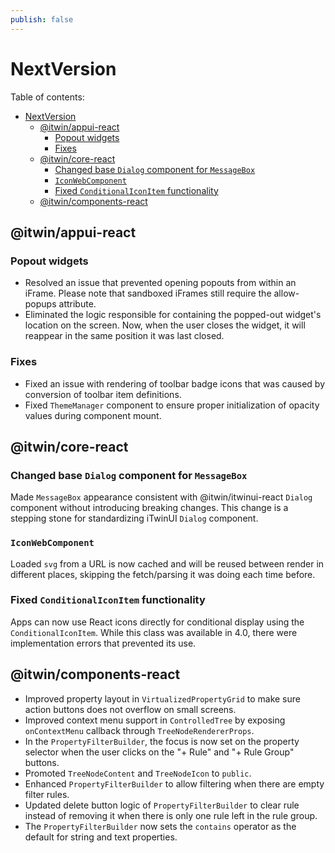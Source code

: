 ```yaml
---
publish: false
---
```


# NextVersion

Table of contents:

- [NextVersion](#nextversion)
  - [@itwin/appui-react](#itwinappui-react)
    - [Popout widgets](#popout-widgets)
    - [Fixes](#fixes)
  - [@itwin/core-react](#itwincore-react)
    - [Changed base `Dialog` component for `MessageBox`](#changed-base-dialog-component-for-messagebox)
    - [`IconWebComponent`](#iconwebcomponent)
    - [Fixed `ConditionalIconItem` functionality](#fixed-conditionaliconitem-functionality)
  - [@itwin/components-react](#itwincomponents-react)

## @itwin/appui-react

### Popout widgets

- Resolved an issue that prevented opening popouts from within an iFrame. Please note that sandboxed iFrames still require the allow-popups attribute.
- Eliminated the logic responsible for containing the popped-out widget's location on the screen. Now, when the user closes the widget, it will reappear in the same position it was last closed.

### Fixes

- Fixed an issue with rendering of toolbar badge icons that was caused by conversion of toolbar item definitions.
- Fixed `ThemeManager` component to ensure proper initialization of opacity values during component mount.

## @itwin/core-react

### Changed base `Dialog` component for `MessageBox`

Made `MessageBox` appearance consistent with @itwin/itwinui-react `Dialog` component without introducing breaking changes. This change is a stepping stone for standardizing iTwinUI `Dialog` component.

### `IconWebComponent`

Loaded `svg` from a URL is now cached and will be reused between render in different places, skipping the fetch/parsing it was doing each time before.

### Fixed `ConditionalIconItem` functionality

Apps can now use React icons directly for conditional display using the `ConditionalIconItem`. While this class was available in 4.0, there were implementation errors that prevented its use.

## @itwin/components-react

- Improved property layout in `VirtualizedPropertyGrid` to make sure action buttons does not overflow on small screens.
- Improved context menu support in `ControlledTree` by exposing `onContextMenu` callback through `TreeNodeRendererProps`.
- In the `PropertyFilterBuilder`, the focus is now set on the property selector when the user clicks on the "+ Rule" and "+ Rule Group" buttons.
- Promoted `TreeNodeContent` and `TreeNodeIcon` to `public`.
- Enhanced `PropertyFilterBuilder` to allow filtering when there are empty filter rules.
- Updated delete button logic of `PropertyFilterBuilder` to clear rule instead of removing it when there is only one rule left in the rule group.
- The `PropertyFilterBuilder` now sets the `contains` operator as the default for string and text properties.
